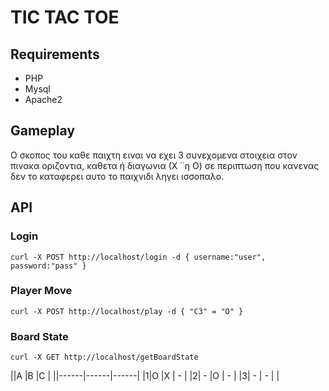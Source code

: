 # TIC TAC TOE

## Requirements

* PHP
* Mysql
* Apache2

## Gameplay

Ο σκοπος του καθε παιχτη ειναι να εχει 3 συνεχομενα στοιχεια στον πινακα οριζοντια, καθετα ή διαγωνια (Χ ΄΄η Ο)
σε περιπτωση που κανενας δεν το καταφερει αυτο το παιχνιδι ληγει ισσοπαλο.

## API

### Login

```
curl -X POST http://localhost/login -d { username:"user", password:"pass" }
```

### Player Move

```
curl -X POST http://localhost/play -d { "C3" = "O" }
```

### Board State

```
curl -X GET http://localhost/getBoardState
```

||A     |B     |C     |
||------|------|------|
|1|O     |X     | -    |
|2| -    |O     | -    |
|3| -    | -    |      |

